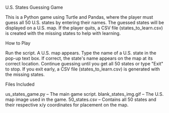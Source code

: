 U.S. States Guessing Game
 
This is a Python game using Turtle and Pandas, where the player must guess all 50 U.S. states by entering their names. 
The guessed states will be displayed on a U.S. map. 
If the player quits, a CSV file (states_to_learn.csv) is created with the missing states to help with learning.

How to Play

Run the script.
 A U.S. map appears.
 Type the name of a U.S. state in the pop-up text box.
 If correct, the state's name appears on the map at its correct location.
 Continue guessing until you get all 50 states or type "Exit" to stop.
 If you exit early, a CSV file (states_to_learn.csv) is generated with the missing states.


Files Included

us_states_game.py – The main game script.
blank_states_img.gif – The U.S. map image used in the game.
50_states.csv – Contains all 50 states and their respective x/y coordinates for placement on the map.
